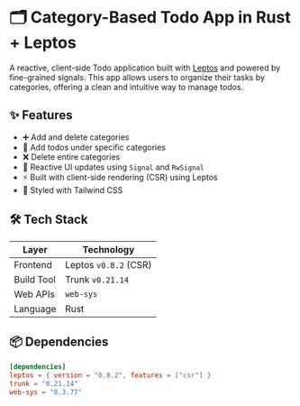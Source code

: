 # 🗂️ Category-Based Todo App in Rust + Leptos

A reactive, client-side Todo application built with [Leptos](https://leptos.dev/) and powered by fine-grained signals. This app allows users to organize their tasks by categories, offering a clean and intuitive way to manage todos.

## ✨ Features

- ➕ Add and delete categories
- 📝 Add todos under specific categories
- ❌ Delete entire categories
- 🔁 Reactive UI updates using `Signal` and `RwSignal`
- ⚡ Built with client-side rendering (CSR) using Leptos
- 🎨 Styled with Tailwind CSS 

## 🛠️ Tech Stack

| Layer        | Technology            |
|--------------|------------------------|
| Frontend     | Leptos `v0.8.2` (CSR)  |
| Build Tool   | Trunk `v0.21.14`       |
| Web APIs     | `web-sys`              |
| Language     | Rust                   |

## 📦 Dependencies

```toml
[dependencies]
leptos = { version = "0.8.2", features = ["csr"] }
trunk = "0.21.14"
web-sys = "0.3.77"
